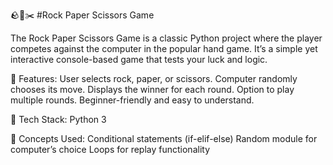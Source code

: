 🪨📄✂️ #Rock Paper Scissors Game

The Rock Paper Scissors Game is a classic Python project where the player competes against the computer in the popular hand game. It’s a simple yet interactive console-based game that tests your luck and logic.

🔹 Features:
User selects rock, paper, or scissors.
Computer randomly chooses its move.
Displays the winner for each round.
Option to play multiple rounds.
Beginner-friendly and easy to understand.

🔹 Tech Stack:
Python 3

🔹 Concepts Used:
Conditional statements (if-elif-else)
Random module for computer’s choice
Loops for replay functionality

